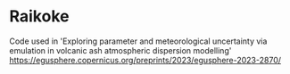 # Raikoke
Code used in 'Exploring parameter and meteorological uncertainty via emulation in volcanic ash atmospheric dispersion modelling' https://egusphere.copernicus.org/preprints/2023/egusphere-2023-2870/


